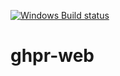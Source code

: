 [![Windows Build status](https://ci.appveyor.com/api/projects/status/github/ghpreporter/ghpr-web?branch=master&svg=true)](https://ci.appveyor.com/project/elv1s42/ghpr-web/branch/master)

# ghpr-web
